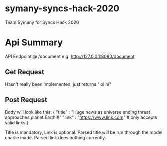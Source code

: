 # symany-syncs-hack-2020
Team Symany for Syncs Hack 2020

# Api Summary
 API Endpoint @ /document
 e.g. http://127.0.0.1:8080/document

## Get Request 
Hasn't really been implemented, just returns "lol hi"

## Post Request
Body will look like this:
{
    "title" : "Huge news as universe ending threat approaches planet Earth!!!"
    "link" : "https://www.link.com" # only accepts valid links
}

Title is mandatory, Link is optional. Parsed title will be run through the model charlie made. Parsed link does nothing currently.